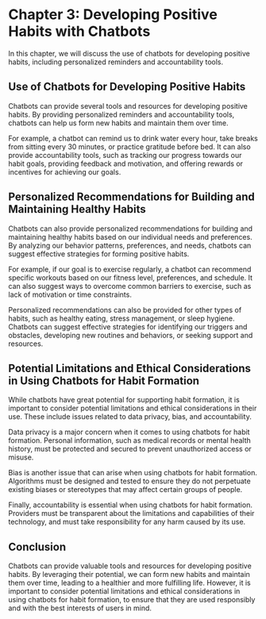 Chapter 3: Developing Positive Habits with Chatbots
===================================================

In this chapter, we will discuss the use of chatbots for developing positive habits, including personalized reminders and accountability tools.

Use of Chatbots for Developing Positive Habits
----------------------------------------------

Chatbots can provide several tools and resources for developing positive habits. By providing personalized reminders and accountability tools, chatbots can help us form new habits and maintain them over time.

For example, a chatbot can remind us to drink water every hour, take breaks from sitting every 30 minutes, or practice gratitude before bed. It can also provide accountability tools, such as tracking our progress towards our habit goals, providing feedback and motivation, and offering rewards or incentives for achieving our goals.

Personalized Recommendations for Building and Maintaining Healthy Habits
------------------------------------------------------------------------

Chatbots can also provide personalized recommendations for building and maintaining healthy habits based on our individual needs and preferences. By analyzing our behavior patterns, preferences, and needs, chatbots can suggest effective strategies for forming positive habits.

For example, if our goal is to exercise regularly, a chatbot can recommend specific workouts based on our fitness level, preferences, and schedule. It can also suggest ways to overcome common barriers to exercise, such as lack of motivation or time constraints.

Personalized recommendations can also be provided for other types of habits, such as healthy eating, stress management, or sleep hygiene. Chatbots can suggest effective strategies for identifying our triggers and obstacles, developing new routines and behaviors, or seeking support and resources.

Potential Limitations and Ethical Considerations in Using Chatbots for Habit Formation
--------------------------------------------------------------------------------------

While chatbots have great potential for supporting habit formation, it is important to consider potential limitations and ethical considerations in their use. These include issues related to data privacy, bias, and accountability.

Data privacy is a major concern when it comes to using chatbots for habit formation. Personal information, such as medical records or mental health history, must be protected and secured to prevent unauthorized access or misuse.

Bias is another issue that can arise when using chatbots for habit formation. Algorithms must be designed and tested to ensure they do not perpetuate existing biases or stereotypes that may affect certain groups of people.

Finally, accountability is essential when using chatbots for habit formation. Providers must be transparent about the limitations and capabilities of their technology, and must take responsibility for any harm caused by its use.

Conclusion
----------

Chatbots can provide valuable tools and resources for developing positive habits. By leveraging their potential, we can form new habits and maintain them over time, leading to a healthier and more fulfilling life. However, it is important to consider potential limitations and ethical considerations in using chatbots for habit formation, to ensure that they are used responsibly and with the best interests of users in mind.
